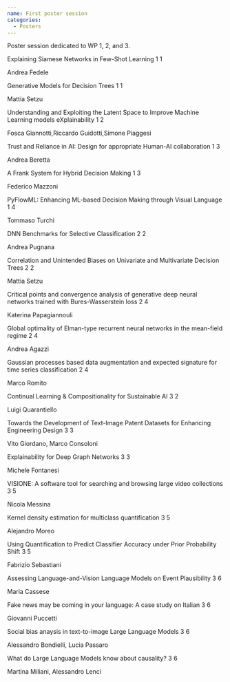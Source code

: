```yaml
---
name: First poster session
categories:
  - Posters
---
```


Poster session dedicated to WP 1, 2, and 3.

<div class="ui segments">
  <div class="ui segment poster wp1">
    <span class="title">Explaining Siamese Networks in Few-Shot Learning</span>
    <span class="block">
      <span class="wp">1</span>
      <span class="task">1</span>
    </span>
    <p class="presenter">Andrea Fedele</p>
  </div>
  
  <div class="ui segment poster wp1">
    <span class="title">Generative Models for Decision Trees</span>
    <span class="block">
      <span class="wp">1</span>
      <span class="task">1</span>
    </span>
    <p class="presenter">Mattia Setzu</p>
  </div>
  
  <div class="ui segment poster wp1">
    <span class="title">Understanding and Exploiting the Latent Space to Improve Machine Learning models eXplainability</span>
    <span class="block">
      <span class="wp">1</span>
      <span class="task">2</span>
    </span>
    <p class="presenter">Fosca Giannotti,Riccardo Guidotti,Simone Piaggesi</p>
  </div>
  
  <div class="ui segment poster wp1">
    <span class="title">Trust and Reliance in AI: Design for appropriate Human-AI collaboration</span>
    <span class="block">
      <span class="wp">1</span>
      <span class="task">3</span>
    </span>
    <p class="presenter">Andrea Beretta</p>
  </div>

  <div class="ui segment poster wp1">
    <span class="title">A Frank System for Hybrid Decision Making</span>
    <span class="block">
      <span class="wp">1</span>
      <span class="task">3</span>
    </span>
    <p class="presenter">Federico Mazzoni</p>
  </div>

  <div class="ui segment poster wp1">
    <span class="title">PyFlowML: Enhancing ML-based Decision Making through Visual Language</span>
    <span class="block">
      <span class="wp">1</span>
      <span class="task">4</span>
    </span>
    <p class="presenter">Tommaso Turchi</p>
  </div>
</div>


<div class="ui segments">
  <div class="ui segment poster wp2">
    <span class="title">DNN Benchmarks for Selective Classification</span>
    <span class="block">
      <span class="wp">2</span>
      <span class="task">2</span>
    </span>
    <p class="presenter">Andrea Pugnana</p>
  </div>

  <div class="ui segment poster wp2">
    <span class="title">Correlation and Unintended Biases on Univariate and Multivariate Decision Trees</span>
    <span class="block">
      <span class="wp">2</span>
      <span class="task">2</span>
    </span>
    <p class="presenter">Mattia Setzu</p>
  </div>

  <div class="ui segment poster wp2">
    <span class="title">Critical points and convergence analysis of generative deep neural networks trained with Bures-Wasserstein loss</span>
    <span class="block">
      <span class="wp">2</span>
      <span class="task">4</span>
    </span>
    <p class="presenter">Katerina Papagiannouli</p>
  </div>
  
  <div class="ui segment poster wp2">
    <span class="title">Global optimality of Elman-type recurrent neural networks in the mean-field regime</span>
    <span class="block">
      <span class="wp">2</span>
      <span class="task">4</span>
    </span>
    <p class="presenter">Andrea Agazzi</p>
  </div>
  
  <div class="ui segment poster wp2">
    <span class="title">Gaussian processes based data augmentation and expected signature for time series classification</span>
    <span class="block">
      <span class="wp">2</span>
      <span class="task">4</span>
    </span>
    <p class="presenter">Marco Romito</p>
  </div>
</div>

<div class="ui segments">
  <div class="ui segment poster wp3">
    <span class="title">Continual Learning & Compositionality for Sustainable AI</span>
    <span class="block">
      <span class="wp">3</span>
      <span class="task">2</span>
    </span>
    <p class="presenter">Luigi Quarantiello</p>
  </div>
  
  <div class="ui segment poster wp3">
    <span class="title">Towards the Development of Text-Image Patent Datasets for Enhancing Engineering Design</span>
    <span class="block">
      <span class="wp">3</span>
      <span class="task">3</span>
    </span>
    <p class="presenter">Vito Giordano, Marco Consoloni</p>
  </div>

  <div class="ui segment poster wp3">
    <span class="title">Explainability for Deep Graph Networks</span>
    <span class="block">
      <span class="wp">3</span>
      <span class="task">3</span>
    </span>
    <p class="presenter">Michele Fontanesi</p>
  </div>

  <div class="ui segment poster wp3">
    <span class="title">VISIONE: A software tool for searching and browsing large video collections</span>
    <span class="block">
      <span class="wp">3</span>
      <span class="task">5</span>
    </span>
    <p class="presenter">Nicola Messina</p>
  </div>

  <div class="ui segment poster wp3">
    <span class="title">Kernel density estimation for multiclass quantification</span>
    <span class="block">
      <span class="wp">3</span>
      <span class="task">5</span>
    </span>
    <p class="presenter">Alejandro Moreo</p>
  </div>

  <div class="ui segment poster wp3">
    <span class="title">Using Quantification to Predict Classifier Accuracy under Prior Probability Shift</span>
    <span class="block">
      <span class="wp">3</span>
      <span class="task">5</span>
    </span>
    <p class="presenter">Fabrizio Sebastiani</p>
  </div>

  <div class="ui segment poster wp3">
    <span class="title">Assessing Language-and-Vision Language Models on Event Plausibility</span>
    <span class="block">
      <span class="wp">3</span>
      <span class="task">6</span>
    </span>
    <p class="presenter">Maria Cassese</p>
  </div>

  <div class="ui segment poster wp3">
    <span class="title">Fake news may be coming in your language: A case study on Italian</span>
    <span class="block">
      <span class="wp">3</span>
      <span class="task">6</span>
    </span>
    <p class="presenter">Giovanni Puccetti</p>
  </div>
  
  <div class="ui segment poster wp3">
    <span class="title">Social bias anaysis in text-to-image Large Language Models</span>
    <span class="block">
      <span class="wp">3</span>
      <span class="task">6</span>
    </span>
    <p class="presenter">Alessandro Bondielli, Lucia Passaro</p>
  </div>
  
  <div class="ui segment poster wp3">
    <span class="title">What do Large Language Models know about causality?</span>
    <span class="block">
      <span class="wp">3</span>
      <span class="task">6</span>
    </span>
    <p class="presenter">Martina Miliani, Alessandro Lenci</p>
  </div>  
</div>
